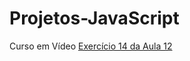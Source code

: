 # Projetos-JavaScript
 Curso em Vídeo
[Exercício 14 da Aula 12](https://thadeu-borges.github.io/projetos-javascript/aula12ex/ex014/modelo.html)
